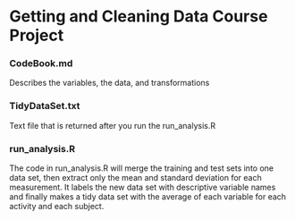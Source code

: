 # Getting and Cleaning Data Course Project

### CodeBook.md  
Describes the variables, the data, and transformations  

### TidyDataSet.txt  
Text file that is returned after you run the run_analysis.R  

### run_analysis.R  
The code in run_analysis.R will merge the training and test sets into one data set, then extract only the mean and standard deviation for each measurement. It labels the new data set with descriptive variable names and finally makes a tidy data set with the average of each variable for each activity and each subject.
